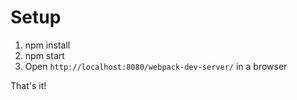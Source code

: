 # Setup
1. npm install
3. npm start
2. Open ```http://localhost:8080/webpack-dev-server/``` in a browser

That's it!